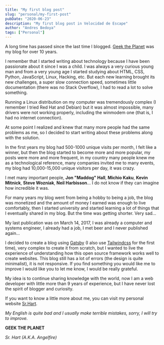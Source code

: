 ```yaml
---
title: "My first blog post"
slug: "personal/my-first-post"
pubDate: "2020-06-23"
description: "My first blog post in Velocidad de Escape"
author: "Andres Bedoya"
tags: ["Personal"]
---
```


A long time has passed since the last time I blogged. <a class="hover:no-underline text-blue underline" href="https://geektheplanet.net/" target="_blank" rel="noopener noreferrer">Geek the Planet</a> was my blog for over 10 years.

I remember that I started writing about technology because I have been passionate about it since I was a child. I was always a very curious young man and from a very young age I started studying about HTML, CSS, Python, JavaScript, Linux, Hacking, etc. But each new learning brought its new challenges, a super slow connection speed, sometimes little documentation (there was no Stack Overflow), I had to read a lot to solve something.

Running a Linux distribution on my computer was tremendously complex (I remember I tried Red Hat and Debian) but it was almost impossible, many drivers were not working properly, including the winmodem one (that is, I had no internet connection).

At some point I realized and knew that many more people had the same problems as me, so I decided to start writing about these problems along with the solution.

In the first years my blog had 500-1000 unique visits per month, I felt like a winner, but then the blog started to become more and more popular, my posts were more and more frequent, in my country many people knew me as a technological reference, many companies invited me to many events, my blog had 10,000-15,000 unique visitors per day, it was crazy.

I met many important people, **Jon "Maddog" Hall**, **Michio Kaku**, **Kevin Mitnick**, **Steve Wozniak**, **Neil Harbisson**... I do not know if they can imagine how incredible it was.

For many years my blog went from being a hobby to being a job, the blog was monetized and the amount of money I earned was enough to live comfortably, then I started university and started learning a lot of things that I eventually shared in my blog. But the time was getting shorter. Very sad...

My last publication was on March 14, 2017, I was already a computer and systems engineer, I already had a job, I met beer and I never published again...

I decided to create a blog using <a class="hover:no-underline text-blue underline" href="https://www.gatsbyjs.org/" target="_blank" rel="noopener noreferrer">Gatsby</a> (I also use <a class="hover:no-underline text-blue underline" href="https://tailwindcss.com/" target="_blank" rel="noopener noreferrer">Tailwindcss</a> for the first time), very complex to create it from scratch, but I wanted to live the experience of understanding how this open source framework works well to create websites. This blog still has a lot of errors (the design is quite minimalist), it is not responsive. If you find something you would like me to improve I would like you to let me know, I would be really grateful.

My idea is to continue sharing knowledge with the world, now I am a web developer with little more than 9 years of experience, but I have never lost the spirit of blogger and curiosity.

If you want to know a little more about me, you can visit my personal website <a class="hover:no-underline text-blue underline" href="https://srhart.co/" target="_blank" rel="noopener noreferrer">Sr.Hart</a>.

*My English is quite bad and I usually make terrible mistakes, sorry, I will try to improve.*

**GEEK THE PLANET**

_Sr. Hart (A.K.A. Angelfire)_
